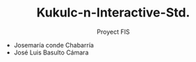 <h1 align="center">
Kukulc-n-Interactive-Std.
</h1>
<div align="center">
Proyect FIS
</div>

  - Josemaría conde Chabarría 
  - José Luis Basulto Cámara